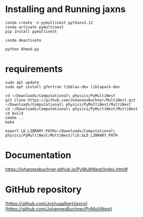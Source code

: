 # Installing and Running jaxns
```
conda create -n pymultinest python=3.12
conda activate pymultinest
pip install pymultinest
```
```
conda deactivate
```
```
python Ahmad.py
```

# requirements
```
sudo apt update
sudo apt install gfortran libblas-dev liblapack-dev
```
```
cd ~/Downloads/Computational\ physics/PyMultiNest
git clone https://github.com/JohannesBuchner/MultiNest.git ~/Downloads/Computational\ physics/PyMultiNest/MultiNest
cd ~/Downloads/Computational\ physics/PyMultiNest/MultiNest
cd build
cmake ..
make
```
```
export LD_LIBRARY_PATH=~/Downloads/Computational\ physics/PyMultiNest/MultiNest/lib:$LD_LIBRARY_PATH
```
# Documentation
https://johannesbuchner.github.io/PyMultiNest/index.html#
# GitHub repository
[https://github.com/Joshuaalbert/jaxns](https://github.com/JohannesBuchner/PyMultiNest)

